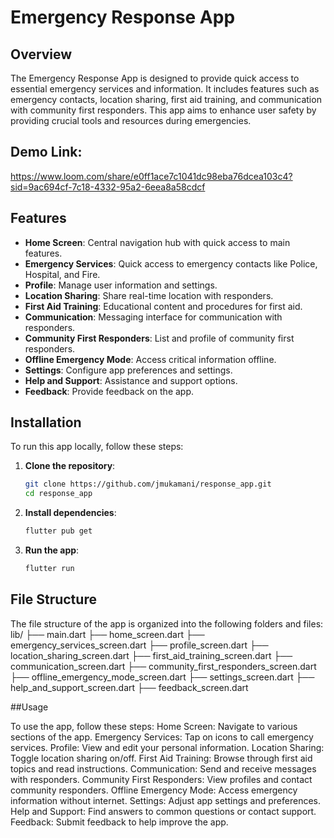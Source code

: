 # Emergency Response App

## Overview

The Emergency Response App is designed to provide quick access to essential emergency services and information. It includes features such as emergency contacts, location sharing, first aid training, and communication with community first responders. This app aims to enhance user safety by providing crucial tools and resources during emergencies.

## Demo Link: 
https://www.loom.com/share/e0ff1ace7c1041dc98eba76dcea103c4?sid=9ac694cf-7c18-4332-95a2-6eea8a58cdcf

## Features

- **Home Screen**: Central navigation hub with quick access to main features.
- **Emergency Services**: Quick access to emergency contacts like Police, Hospital, and Fire.
- **Profile**: Manage user information and settings.
- **Location Sharing**: Share real-time location with responders.
- **First Aid Training**: Educational content and procedures for first aid.
- **Communication**: Messaging interface for communication with responders.
- **Community First Responders**: List and profile of community first responders.
- **Offline Emergency Mode**: Access critical information offline.
- **Settings**: Configure app preferences and settings.
- **Help and Support**: Assistance and support options.
- **Feedback**: Provide feedback on the app.

## Installation

To run this app locally, follow these steps:

1. **Clone the repository**:
    ```sh
    git clone https://github.com/jmukamani/response_app.git
    cd response_app
    ```

2. **Install dependencies**:
    ```sh
    flutter pub get
    ```

3. **Run the app**:
    ```sh
    flutter run
    ```

## File Structure
The file structure of the app is organized into the following folders and files:
lib/
├── main.dart
├── home_screen.dart
├── emergency_services_screen.dart
├── profile_screen.dart
├── location_sharing_screen.dart
├── first_aid_training_screen.dart
├── communication_screen.dart
├── community_first_responders_screen.dart
├── offline_emergency_mode_screen.dart
├── settings_screen.dart
├── help_and_support_screen.dart
├── feedback_screen.dart

##Usage

To use the app, follow these steps:
Home Screen: Navigate to various sections of the app.
Emergency Services: Tap on icons to call emergency services.
Profile: View and edit your personal information.
Location Sharing: Toggle location sharing on/off.
First Aid Training: Browse through first aid topics and read instructions.
Communication: Send and receive messages with responders.
Community First Responders: View profiles and contact community responders.
Offline Emergency Mode: Access emergency information without internet.
Settings: Adjust app settings and preferences.
Help and Support: Find answers to common questions or contact support.
Feedback: Submit feedback to help improve the app.
